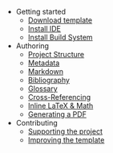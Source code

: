 - Getting started
  - [Download template](setup/download.md)
  - [Install IDE](setup/ide.md)
  - [Install Build System](setup/buildSystem.md)
- Authoring
  - [Project Structure](authoring/structure.md)
  - [Metadata](authoring/metadata.md)
  - [Markdown](authoring/markdown.md)
  - [Bibliography](authoring/bibliography.md)
  - [Glossary](authoring/glossary.md)
  - [Cross-Referencing](authoring/references.md)
  - [Inline LaTeX & Math](authoring/latex.md)
  - [Generating a PDF](authoring/building.md)
- Contributing
  - [Supporting the project](contribution/author.md)
  - [Improving the template](contribution/developer.md)
